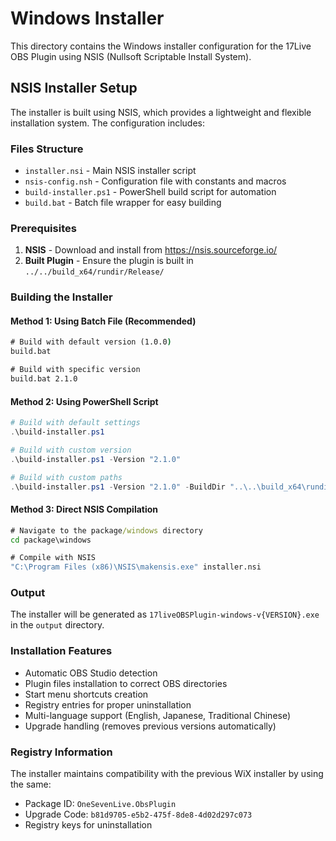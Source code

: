 # Windows Installer

This directory contains the Windows installer configuration for the 17Live OBS Plugin using NSIS (Nullsoft Scriptable Install System).

## NSIS Installer Setup

The installer is built using NSIS, which provides a lightweight and flexible installation system. The configuration includes:

### Files Structure
- `installer.nsi` - Main NSIS installer script
- `nsis-config.nsh` - Configuration file with constants and macros
- `build-installer.ps1` - PowerShell build script for automation
- `build.bat` - Batch file wrapper for easy building

### Prerequisites
1. **NSIS** - Download and install from https://nsis.sourceforge.io/
2. **Built Plugin** - Ensure the plugin is built in `../../build_x64/rundir/Release/`

### Building the Installer

#### Method 1: Using Batch File (Recommended)
```cmd
# Build with default version (1.0.0)
build.bat

# Build with specific version
build.bat 2.1.0
```

#### Method 2: Using PowerShell Script
```powershell
# Build with default settings
.\build-installer.ps1

# Build with custom version
.\build-installer.ps1 -Version "2.1.0"

# Build with custom paths
.\build-installer.ps1 -Version "2.1.0" -BuildDir "..\..\build_x64\rundir\Release" -OutputDir ".\dist"
```

#### Method 3: Direct NSIS Compilation
```cmd
# Navigate to the package/windows directory
cd package\windows

# Compile with NSIS
"C:\Program Files (x86)\NSIS\makensis.exe" installer.nsi
```

### Output
The installer will be generated as `17liveOBSPlugin-windows-v{VERSION}.exe` in the `output` directory.

### Installation Features
- Automatic OBS Studio detection
- Plugin files installation to correct OBS directories
- Start menu shortcuts creation
- Registry entries for proper uninstallation
- Multi-language support (English, Japanese, Traditional Chinese)
- Upgrade handling (removes previous versions automatically)

### Registry Information
The installer maintains compatibility with the previous WiX installer by using the same:
- Package ID: `OneSevenLive.ObsPlugin`
- Upgrade Code: `b81d9705-e5b2-475f-8de8-4d02d297c073`
- Registry keys for uninstallation
